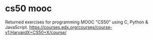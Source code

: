 # cs50 mooc
Returned exercises for programming MOOC "CS50" using C, Python & JavaScript.
https://courses.edx.org/courses/course-v1:HarvardX+CS50+X/course/
